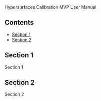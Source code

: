 Hypersurfaces Calibration MVP User Manual

## Contents
- [Section 1](#section-1)
- [Section 2](#section-2)

## Section 1
Section 1

## Section 2
Section 2
